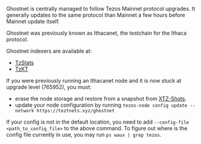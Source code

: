 Ghostnet is centrally managed to follow Tezos Mainnet protocol upgrades. It generally updates to the same protocol than Mainnet a few hours before Mainnet update itself.

Ghostnet was previously known as Ithacanet, the testchain for the Ithaca protocol.

Ghostnet indexers are available at:

* [TzStats](https://ghost.tzstats.com)
* [TzKT](https://ghostnet.tzkt.io)

If you were previously running an Ithacanet node and it is now stuck at upgrade level (765952), you must:

* erase the node storage and restore from a snapshot from [XTZ-Shots](https://xtz-shots.io).
* update your node configuration by running `tezos-node config update --network https://teztnets.xyz/ghostnet`

If your config is not in the default location, you need to add `--config-file <path_to_config_file>` to the above command. To figure out where is the config file currently in use, you may run `ps waux | grep tezos`.
